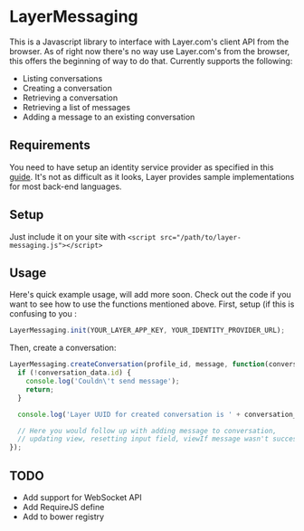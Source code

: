 # LayerMessaging

This is a Javascript library to interface with Layer.com's client API from the browser. As of right now there's no way use Layer.com's from the browser, this offers the beginning of way to do that. Currently supports the following:

* Listing conversations
* Creating a conversation
* Retrieving a conversation
* Retrieving a list of messages
* Adding a message to an existing conversation

## Requirements
You need to have setup an identity service provider as specified in this [guide](https://developer.layer.com/docs/android/guides#authentication). It's not as difficult as it looks, Layer provides sample implementations for most back-end languages.

## Setup
Just include it on your site with `<script src="/path/to/layer-messaging.js"></script>`

## Usage
Here's quick example usage, will add more soon. Check out the code if you want to see how to use the functions mentioned above. First, setup (if this is confusing to you :

```javascript
LayerMessaging.init(YOUR_LAYER_APP_KEY, YOUR_IDENTITY_PROVIDER_URL);
```

Then, create a conversation:

```javascript
LayerMessaging.createConversation(profile_id, message, function(conversation_data) {
  if (!conversation_data.id) {
    console.log('Couldn\'t send message');
    return;
  }

  console.log('Layer UUID for created conversation is ' + conversation_data.id);

  // Here you would follow up with adding message to conversation,
  // updating view, resetting input field, viewIf message wasn't successfully
});
```

## TODO
* Add support for WebSocket API
* Add RequireJS define
* Add to bower registry
